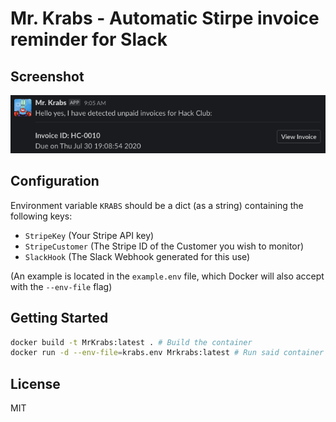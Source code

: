 # Mr. Krabs - Automatic Stirpe invoice reminder for Slack

## Screenshot
![Screenshot of the Slack message this script generates](screenshot.png)

## Configuration
Environment variable `KRABS` should be a dict (as a string) containing the following keys:
- `StripeKey` (Your Stripe API key)
- `StripeCustomer` (The Stripe ID of the Customer you wish to monitor)
- `SlackHook` (The Slack Webhook generated for this use)

(An example is located in the `example.env` file, which Docker will also accept with the `--env-file` flag)

## Getting Started
```bash
docker build -t MrKrabs:latest . # Build the container
docker run -d --env-file=krabs.env Mrkrabs:latest # Run said container
```

## License
MIT